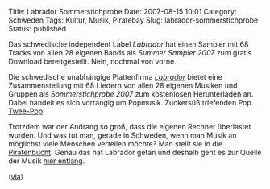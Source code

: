 Title: Labrador Sommerstichprobe
Date: 2007-08-15 10:01
Category: Schweden
Tags: Kultur, Musik, Piratebay
Slug: labrador-sommerstichprobe
Status: published

Das schwedische independent Label *Labrador* hat einen Sampler mit 68
Tracks von allen 28 eigenen Bands als *Summer Sampler 2007* zum gratis
Download bereitgestellt. Nein, nochmal von vorne.

Die schwedische unabhängige Plattenfirma
[*Labrador*](http://labrador.se/) bietet eine Zusammenstellung mit 68
Liedern von allen 28 eigenen Musiken und Gruppen als *Sommerstichprobe
2007* zum kostenlosen Herunterladen an. Dabei handelt es sich vorrangig
um Popmusik. Zuckersüß triefenden Pop.
[Twee-Pop](http://de.wikipedia.org/wiki/Twee-Pop).

Trotzdem war der Andrang so groß, dass die eigenen Rechner überlastet
wurden. Und was tut man, gerade in Schweden, wenn man Musik an möglichst
viele Menschen verteilen möchte? Man stellt sie in die
[Piratenbucht](http://www.fiket.de/tag/piratebay). Genau das hat
Labrador getan und deshalb geht es zur Quelle der Musik [hier
entlang](http://torrents.thepiratebay.org/3751261/Labrador_Summer_Sampler_2007_-_incl_track_names.3751261.TPB.torrent).

([via](http://spreeblick.com/trackback/2007/07/21/protokoll-vom-21-juli-2007/))

